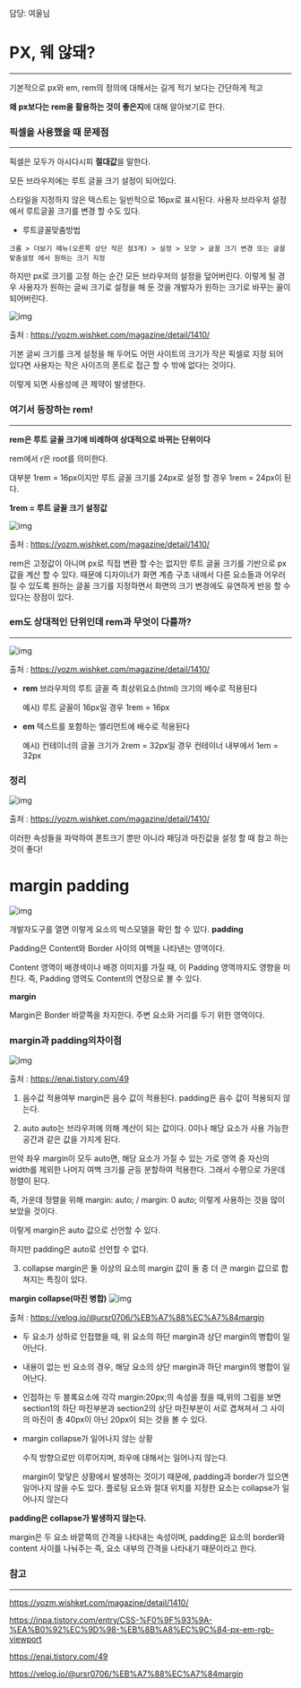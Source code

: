 담당: 여울님


# PX, 웨 않돼?
---
기본적으로 px와 em, rem의 정의에 대해서는 길게 적기 보다는 간단하게 적고

 **왜 px보다는 rem을 활용하는 것이 좋은지**에 대해 알아보기로 한다.

### 픽셀을 사용했을 때 문제점
---
픽셀은 모두가 아시다시피 **절대값**을 말한다.

모든 브라우저에는 루트 글꼴 크기 설정이 되어있다.

스타일을 지정하지 않은 텍스트는 일반적으로 16px로 표시된다.
사용자 브라우저 설정에서 루트글꼴 크기를 변경 할 수도 있다.
- 루트글꼴맞춤방법
```
크롬 > 더보기 메뉴(오른쪽 상단 작은 점3개) > 설정 > 모양 > 글꼴 크기 변경 또는 글꼴 맞춤설정 에서 원하는 크기 지정
```

하지만 px로 크기를 고정 하는 순간 모든 브라우저의 설정을 덮어버린다. 이렇게 될 경우 사용자가 원하는 글씨 크기로 설정을 해 둔 것을 개발자가 원하는 크기로 바꾸는 꼴이 되어버린다.

![img](https://velog.velcdn.com/images/wool/post/12038631-a80d-46cb-84a5-96ca93b7240a/image.png)

출처 : https://yozm.wishket.com/magazine/detail/1410/

기본 글씨 크기를 크게 설정을 해 두어도 어떤 사이트의 크기가 작은 픽셀로 지정 되어 있다면 사용자는 작은 사이즈의 폰트로 접근 할 수 밖에 없다는 것이다. 

이렇게 되면 사용성에 큰 제약이 발생한다.


### 여기서 등장하는 rem!
---

**rem은 루트 글꼴 크기에 비례하여 상대적으로 바뀌는 단위이다**

rem에서 r은 root를 의미한다.

대부분 1rem = 16px이지만 루트 글꼴 크기를 24px로 설정 할 경우 1rem = 24px이 된다.

**1rem = 루트 글꼴 크기 설정값**

![img](https://velog.velcdn.com/images/wool/post/93ecfcfa-b679-4070-9340-10bf1f1375ba/image.png)

출처 : https://yozm.wishket.com/magazine/detail/1410/

rem은 고정값이 아니며 px로 직접 변환 할 수는 없지만 루트 글꼴 크기를 기반으로 px값을 계산 할 수 있다. 때문에 디자이너가 화면 계층 구조 내에서 다른 요소들과 어우러 질 수 있도록 원하는 글꼴 크기를 지정하면서 화면의 크기 변경에도 유연하게 반응 할 수 있다는 장점이 있다.


### em도 상대적인 단위인데 rem과 무엇이 다를까?
---

![img](https://velog.velcdn.com/images/wool/post/517caa23-b3e8-42a5-8e2d-0cbe60bf302b/image.png)

출처 : https://yozm.wishket.com/magazine/detail/1410/

- **rem**
    브라우저의 루트 글꼴 즉 최상위요소(html) 크기의 배수로 적용된다

    예시) 루트 글꼴이 16px일 경우 1rem = 16px

- **em**
    텍스트를 포함하는 엘리먼트에 배수로 적용된다
    
    예시) 컨테이너의 글꼴 크기가 2rem = 32px일 경우 컨테이너 내부에서 1em = 32px

### 정리
![img](https://velog.velcdn.com/images/wool/post/5dcfd05a-6d4f-405e-9ac0-7fca35392ba0/image.png)

출처 : https://yozm.wishket.com/magazine/detail/1410/

이러한 속성들을 파악하여 폰트크기 뿐만 아니라 패딩과 마진값을 설정 할 때 참고 하는 것이 좋다!


# margin padding

![img](https://velog.velcdn.com/images/wool/post/1dc6068b-9c56-495e-89ec-7fcddd7c70bd/image.png)

개발자도구를 열면 이렇게 요소의 박스모델을 확인 할 수 있다.
**padding**

Padding은 Content와 Border 사이의 여백을 나타낸는 영역이다. 

Content 영역이 배경색이나 배경 이미지를 가질 때, 이 Padding 영역까지도 영향을 미친다. 즉, Padding 영역도 Content의 연장으로 볼 수 있다.

**margin**

Margin은 Border 바깥쪽을 차지한다. 주변 요소와 거리를 두기 위한 영역이다.

### margin과 padding의차이점

![img](https://velog.velcdn.com/images/wool/post/15b69b40-a15a-4b03-8f6d-f10472947597/image.png)

출처 : https://enai.tistory.com/49

1. 음수값 적용여부
margin은 음수 값이 적용된다.
padding은 음수 값이 적용되지 않는다.

2. auto
auto는 브라우저에 의해 계산이 되는 값이다. 0이나 해당 요소가 사용 가능한 공간과 같은 값을 가지게 된다.

만약 좌우 margin이 모두 auto면, 해당 요소가 가질 수 있는 가로 영역 중 자신의 width를 제외한 나머지 여백 크기를 균등 분할하여 적용한다. 그래서 수평으로 가운데 정렬이 된다.

즉, 가운데 정렬을 위해 margin: auto; / margin: 0 auto; 이렇게 사용하는 것을 많이 보았을 것이다.

이렇게 margin은 auto 값으로 선언할 수 있다.

하지만 padding은 auto로 선언할 수 없다.


3. collapse
margin은 둘 이상의 요소의 margin 값이 둘 중 더 큰 margin 값으로 합쳐지는 특징이 있다.

**margin collapse(마진 병합)**
![img](https://velog.velcdn.com/images%2Fursr0706%2Fpost%2F67d3104c-5e30-4421-8b82-52ea208318d1%2F%E1%84%89%E1%85%B3%E1%84%8F%E1%85%B3%E1%84%85%E1%85%B5%E1%86%AB%E1%84%89%E1%85%A3%E1%86%BA%202020-07-19%20%E1%84%8B%E1%85%A9%E1%84%8C%E1%85%A5%E1%86%AB%2010.24.56.png)

출처 : https://velog.io/@ursr0706/%EB%A7%88%EC%A7%84margin

- 두 요소가 상하로 인접했을 때, 위 요소의 하단 margin과 상단 margin의 병합이 일어난다.
- 내용이 없는 빈 요소의 경우, 해당 요소의 상단 margin과 하단 margin의 병합이 일어난다.
- 인접하는 두 블록요소에 각각 margin:20px;의 속성을 줬을 때,위의 그림을 보면 section1의 하단 마진부분과 section2의 상단 마진부분이 서로 겹쳐져서
그 사이의 마진이 총 40px이 아닌 20px이 되는 것을 볼 수 있다.


- margin collapse가 일어나지 않는 상황

    수직 방향으로만 이루어지며, 좌우에 대해서는 일어나지 않는다.

    margin이 맞닿은 상황에서 발생하는 것이기 때문에, padding과 border가 있으면 일어나지 않을 수도 있다.
    플로팅 요소와 절대 위치를 지정한 요소는 collapse가 일어나지 않는다

**padding은 collapse가 발생하지 않는다.**

margin은 두 요소 바깥쪽의 간격을 나타내는 속성이며, padding은 요소의 border와 content 사이를 나눠주는 즉, 요소 내부의 간격을 나타내기 때문이라고 한다.

### 참고
---
https://yozm.wishket.com/magazine/detail/1410/

https://inpa.tistory.com/entry/CSS-%F0%9F%93%9A-%EA%B0%92%EC%9D%98-%EB%8B%A8%EC%9C%84-px-em-rgb-viewport

https://enai.tistory.com/49

https://velog.io/@ursr0706/%EB%A7%88%EC%A7%84margin